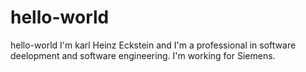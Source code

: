 # hello-world
hello-world
I'm karl Heinz Eckstein and I'm a professional in software deelopment and software engineering.
I'm working for Siemens.
